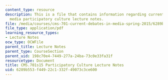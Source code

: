 ```yaml
---
content_type: resource
description: This is a file that contains information regarding current debates in
  media participatory culture lecture notes.
file: /media/courses/cms-701-current-debates-in-media-spring-2015/6289b553f44922c1332f49073c3ce600_MITCMS_701S15_PartCulture.pdf
file_type: application/pdf
learning_resource_types:
- Lecture Notes
ocw_type: OCWFile
parent_title: Lecture Notes
parent_type: CourseSection
parent_uid: 198c70e4-7449-277a-24ba-73c0e33fa31f
resourcetype: Document
title: CMS.701s15 Participatory Culture Lecture Notes
uid: 6289b553-f449-22c1-332f-49073c3ce600
---
```

